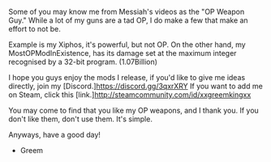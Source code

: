 Some of you may know me from Messiah's videos as the "OP Weapon Guy." While a lot of my guns are a tad OP, I do make a few that make an effort to not be.

Example is my Xiphos, it's powerful, but not OP. On the other hand, my MostOPModInExistence, has its damage set at the maximum integer recognised by a 32-bit program. (1.07Billion)

I hope you guys enjoy the mods I release, if you'd like to give me ideas directly, join my [Discord.]https://discord.gg/3qxrXRY
If you want to add me on Steam, click this [link.]http://steamcommunity.com/id/xxgreemkingxx

You may come to find that you like my OP weapons, and I thank you. If you don't like them, don't use them. It's simple.

Anyways, have a good day!
- Greem
